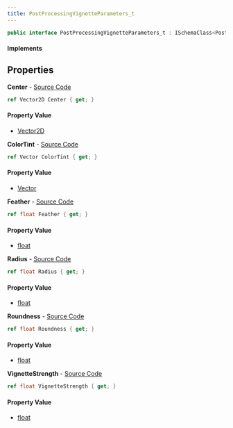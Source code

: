 ```yaml
---
title: PostProcessingVignetteParameters_t
---
```


```csharp
public interface PostProcessingVignetteParameters_t : ISchemaClass<PostProcessingVignetteParameters_t>, ISchemaField, ISchemaClass, INativeHandle
```

#### Implements

## Properties

**Center** - [Source Code](https://github.com/swiftly-solution/swiftlys2/blob/master/managed/src/SwiftlyS2.Generated/Schemas/Interfaces/PostProcessingVignetteParameters_t.cs#L18)

```csharp
ref Vector2D Center { get; }
```

#### Property Value

- [Vector2D](/docs/api/shared/natives/vector2d)

**ColorTint** - [Source Code](https://github.com/swiftly-solution/swiftlys2/blob/master/managed/src/SwiftlyS2.Generated/Schemas/Interfaces/PostProcessingVignetteParameters_t.cs#L26)

```csharp
ref Vector ColorTint { get; }
```

#### Property Value

- [Vector](/docs/api/shared/natives/vector)

**Feather** - [Source Code](https://github.com/swiftly-solution/swiftlys2/blob/master/managed/src/SwiftlyS2.Generated/Schemas/Interfaces/PostProcessingVignetteParameters_t.cs#L24)

```csharp
ref float Feather { get; }
```

#### Property Value

- [float](https://learn.microsoft.com/dotnet/api/system.single)

**Radius** - [Source Code](https://github.com/swiftly-solution/swiftlys2/blob/master/managed/src/SwiftlyS2.Generated/Schemas/Interfaces/PostProcessingVignetteParameters_t.cs#L20)

```csharp
ref float Radius { get; }
```

#### Property Value

- [float](https://learn.microsoft.com/dotnet/api/system.single)

**Roundness** - [Source Code](https://github.com/swiftly-solution/swiftlys2/blob/master/managed/src/SwiftlyS2.Generated/Schemas/Interfaces/PostProcessingVignetteParameters_t.cs#L22)

```csharp
ref float Roundness { get; }
```

#### Property Value

- [float](https://learn.microsoft.com/dotnet/api/system.single)

**VignetteStrength** - [Source Code](https://github.com/swiftly-solution/swiftlys2/blob/master/managed/src/SwiftlyS2.Generated/Schemas/Interfaces/PostProcessingVignetteParameters_t.cs#L16)

```csharp
ref float VignetteStrength { get; }
```

#### Property Value

- [float](https://learn.microsoft.com/dotnet/api/system.single)

